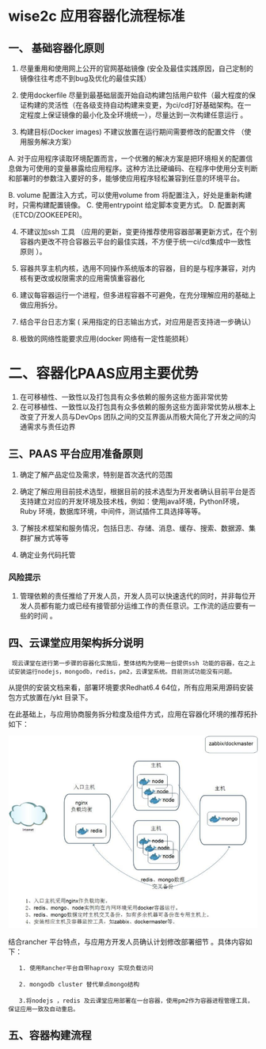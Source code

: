 # wise2c 应用容器化流程标准

## 一、 基础容器化原则

1. 尽量重用和使用网上公开的官网基础镜像 \(安全及最佳实践原因，自己定制的镜像往往考虑不到bug及优化的最佳实践）

2. 使用dockerfile 尽量到最基础层面开始自动构建包括用户软件（最大程度的保证构建的灵活性（在各级支持自动构建来变更，为ci\/cd打好基础架构。在一定程度上保证镜像的最小化及全环境统一），尽量达到一次构建任意运行 。

3. 构建目标\(Docker images\) 不建议放置在运行期间需要修改的配置文件 （使用服务解决方案）

  A. 对于应用程序读取环境配置而言，一个优雅的解决方案是把环境相关的配置信息做为可使用的变量暴露给应用程序。这种方法比硬编码、在程序中使用分支判断和部署时的参数注入要好的多，能够使应用程序轻松兼容到任意的环境平台。

  B.  volume 配置注入方式，可以使用volume from  将配置注入，好处是重新构建时，只需构建配置镜像。
  C. 使用entrypoint 给定脚本变更方式。 
  D. 配置剥离 （ETCD\/ZOOKEEPER\)。

4. 不建议加ssh 工具 （应用的更新，变更待推荐使用容器部署更新方式，在个别容器内更改不符合容器云平台的最佳实践，不方便于统一ci\/cd集成中一致性原则 ）。

5. 容器共享主机内核，选用不同操作系统版本的容器，目的是与程序兼容，对内核有更改或权限需求的应用需慎重容器化

6. 建议每容器运行一个进程，但多进程容器不可避免，在充分理解应用的基础上做应用拆分。
7. 结合平台日志方案 \( 采用指定的日志输出方式，对应用是否支持进一步确认）
8. 极致的网络性能要求应用\(docker 网络有一定性能损耗）

# 二、容器化PAAS应用主要优势

1. 在可移植性、一致性以及打包具有众多依赖的服务这些方面非常优势
2. 在可移植性、一致性以及打包具有众多依赖的服务这些方面非常优势从根本上改变了开发人员与DevOps 团队之间的交互界面从而极大简化了开发之间的沟通需求与责任边界

## 三、PAAS 平台应用准备原则

1. 确定了解产品定位及需求，特别是首次迭代的范围

2. 确定了解应用目前技术选型，根据目前的技术选型为开发者确认目前平台是否支持建立对应的开发环境及技术栈，例如：使用java环境，Python环境，Ruby 环境，数据库环境，中间件，测试插件工具选择等等。

3. 了解技术框架和服务情况，包括日志、存储、消息、缓存、搜索、数据源、集群扩展方式等等

4. 确定业务代码托管


### 风险提示

1. 管理依赖的责任推给了开发人员，开发人员可以快速迭代的同时，并非每位开发人员都有能力或已经有接管部分运维工作的责任意识。工作流的适应要有一些的时间 。

## 四、云课堂应用架构拆分说明

```
 现云课堂在进行第一步骤的容器化实施后，整体结构为使用一台提供ssh 功能的容器，在之上试安装运行nodejs，mongodb，redis，pm2，云课堂系统。目前测试功能没有问题。
```

从提供的安装文档来看，部署环境要求Redhat6.4 64位，所有应用采用源码安装包方式放置在\/ykt 目录下。

在此基础上，与应用协商服务拆分粒度及组件方式，应用在容器化环境的推荐拓扑如下：

![](/assets/492341372111540144.jpg)

结合rancher 平台特点，与应用方开发人员确认计划修改部署细节 。具体内容如下：

```
   1. 使用Rancher平台自带haproxy 实现负载访问

   2. mongodb cluster 替代单点mongo结构

   3.将nodejs ，redis 及云课堂应用部署在一台容器，使用pm2作为容器进程管理工具，保证应用一致及自动重启。
```

## 五、容器构建流程

